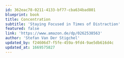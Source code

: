 ```yaml
---
id: 362eac78-0211-4133-bf77-cba634bad801
blueprint: book
title: Concentration
subtitle: 'Staying Focused in Times of Distraction'
featured: false
link: 'https://www.amazon.de/dp/0262538563'
author: 'Stefan Van Der Stigchel'
updated_by: f24606d7-f5fe-459a-9fd4-9ae5db616d4c
updated_at: 1669575827
---
```

